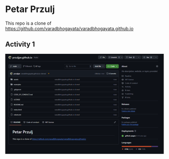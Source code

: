 # Petar Przulj

This repo is a clone of https://github.com/varadbhogayata/varadbhogayata.github.io

## Activity 1
![alt text](./assets/img/activities/image.png)